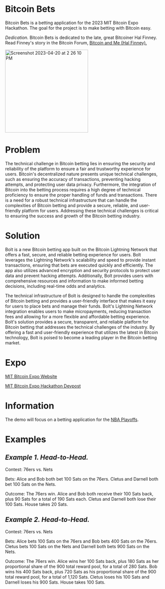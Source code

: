 # Bitcoin Bets
Bitcoin Bets is a betting application for the 2023 MIT Bitcoin Expo Hackathon. The goal for the project is to make betting with Bitcoin easy.

*Dedication.* Bitcoin Bets is dedicated to the late, great Bitcoiner Hal Finney. Read Finney's story in the Bitcoin Forum, [Bitcoin and Me (Hal Finney).](https://bitcointalk.org/index.php?topic=155054.0)

<img width="269" alt="Screenshot 2023-04-20 at 2 26 10 PM" src="https://user-images.githubusercontent.com/43055154/233467440-aa935ecb-cc62-44ba-95ce-e3fba183527a.png">

# Problem
The technical challenge in Bitcoin betting lies in ensuring the security and reliability of the platform to ensure a fair and trustworthy experience for users. Bitcoin's decentralized nature presents unique technical challenges, such as ensuring the accuracy of transactions, preventing hacking attempts, and protecting user data privacy. Furthermore, the integration of Bitcoin into the betting process requires a high degree of technical proficiency to ensure the proper handling of funds and transactions. There is a need for a robust technical infrastructure that can handle the complexities of Bitcoin betting and provide a secure, reliable, and user-friendly platform for users. Addressing these technical challenges is critical to ensuring the success and growth of the Bitcoin betting industry.

# Solution
Bolt is a new Bitcoin betting app built on the Bitcoin Lightning Network that offers a fast, secure, and reliable betting experience for users. Bolt leverages the Lightning Network's scalability and speed to provide instant transactions, ensuring that bets are executed quickly and efficiently. The app also utilizes advanced encryption and security protocols to protect user data and prevent hacking attempts. Additionally, Bolt provides users with comprehensive resources and information to make informed betting decisions, including real-time odds and analytics.

The technical infrastructure of Bolt is designed to handle the complexities of Bitcoin betting and provides a user-friendly interface that makes it easy for users to place bets and manage their funds. Bolt's Lightning Network integration enables users to make micropayments, reducing transaction fees and allowing for a more flexible and affordable betting experience. Bolt's solution provides a secure, transparent, and reliable platform for Bitcoin betting that addresses the technical challenges of the industry. By offering a fast and user-friendly experience that utilizes the latest in Bitcoin technology, Bolt is poised to become a leading player in the Bitcoin betting market.

# Expo

[MIT Bitcoin Expo Website](https://www.mitbitcoinexpo.org/)

[MIT Bitcoin Expo Hackathon Devpost](https://mitbitcoin.devpost.com/)

# Information

The demo will focus on a betting application for the [NBA Playoffs](http://www.espn.com/nba/bracket).

# Examples

*Example 1. Head-to-Head.*
------
Contest: 76ers vs. Nets

Bets: Alice and Bob both bet 100 Sats on the 76ers. Cletus and Darnell both bet 100 Sats on the Nets.

Outcome: The 76ers win. Alice and Bob both receive their 100 Sats back, plus 90 Sats for a total of 190 Sats each. Cletus and Darnell both lose their 100 Sats. House takes 20 Sats.


*Example 2. Head-to-Head.*
------
Contest: 76ers vs. Nets

Bets: Alice bets 100 Sats on the 76ers and Bob bets 400 Sats on the 76ers. Cletus bets 100 Sats on the Nets and Darnell both bets 900 Sats on the Nets.

Outcome: The 76ers win. Alice wins her 100 Sats back, plus 180 Sats as her proportional share of the 900 total reward pool, for a total of 280 Sats. Bob wins his 400 Sats back, plus 720 Sats as his proportional share of the 900 total reward pool, for a total of 1,120 Sats. Cletus loses his 100 Sats and Darnell loses his 900 Sats. House takes 100 Sats.
